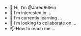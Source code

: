- 👋 Hi, I’m @Jared86lein
- 👀 I’m interested in ...
- 🌱 I’m currently learning ...
- 💞️ I’m looking to collaborate on ...
- 📫 How to reach me ...

<!---
Jared86lein/Jared86lein is a ✨ special ✨ repository because its `README.md` (this file) appears on your GitHub profile.
You can click the Preview link to take a look at your changes.
--->
